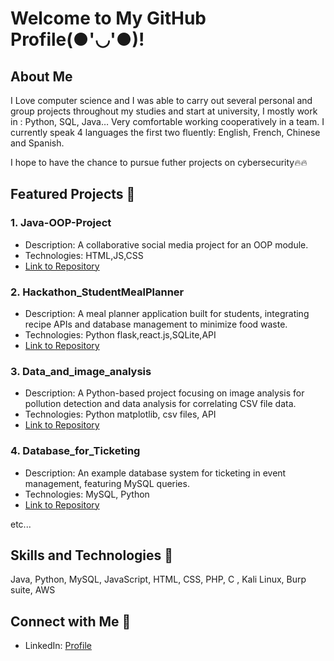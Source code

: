 
# Welcome to My GitHub Profile(●'◡'●)!

## About Me
I Love computer science and I was able to carry out several personal and group projects throughout my studies and start at university, I mostly work in : Python, SQL, Java…
Very comfortable working cooperatively in a team. I currently speak 4 languages ​​the first two fluently: English, French, Chinese and Spanish.

I hope to have the chance to pursue futher projects on cybersecurity🔥🔥

## Featured Projects 📃

### 1. Java-OOP-Project
- Description: A collaborative social media project for an OOP module.
- Technologies: HTML,JS,CSS
- [Link to Repository](https://github.com/Stickman230/Java-OOP-Project)

### 2. Hackathon_StudentMealPlanner
- Description: A meal planner application built for students, integrating recipe APIs and database management to minimize food waste.
- Technologies: Python flask,react.js,SQLite,API
- [Link to Repository](https://github.com/Stickman230/Hackathon_StudentMealPlanner)

### 3. Data_and_image_analysis
- Description: A Python-based project focusing on image analysis for pollution detection and data analysis for correlating CSV file data.
- Technologies: Python matplotlib, csv files, API
- [Link to Repository](https://github.com/Stickman230/Data_and_image_analysis)

### 4. Database_for_Ticketing
- Description: An example database system for ticketing in event management, featuring MySQL queries.
- Technologies: MySQL, Python
- [Link to Repository](https://github.com/Stickman230/Database_for_Ticketing)

etc...

## Skills and Technologies 🤹
Java, Python, MySQL, JavaScript, HTML, CSS, PHP, C , Kali Linux, Burp suite, AWS


## Connect with Me 🐤
- LinkedIn: [Profile](https://www.linkedin.com/in/maxime-reynaud-profile)

